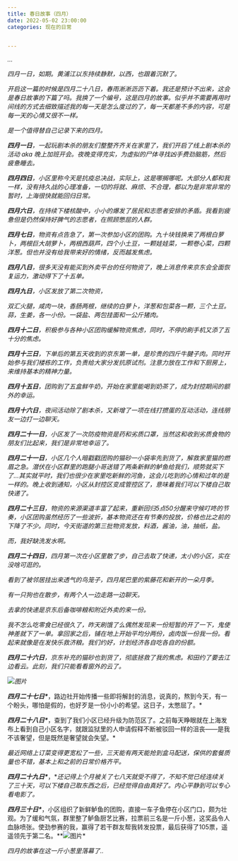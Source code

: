 ```yaml
---
title: 春日故事（四月）
date: 2022-05-02 23:00:00
categories: 现在的日常


---
```


*...*

*四月一日，如期。黄浦江以东持续静默，以西，也跟着沉默了。*

*开启这一篇的时候是四月二十八日，春雨淅淅沥沥下着。我还是预计不出来，这会是春日故事的下篇了吗。我换了一个编号，这是四月的故事。似乎并不需要再用时间线的方式去细致描述我的每一天是怎么度过的了，每一天都差不多的内容，可是每一天的心情又很不一样。*

*是一个值得替自己记录下来的四月。*

***四月一日**，一起玩剧本杀的朋友们整整齐齐关在家里了，我们开启了线上剧本杀的活动 aka 晚上加班开会。夜晚变得充实，为虚拟的尸体寻找凶手费劲脑筋，然后疲惫睡去。*

***四月四日**，小区里称今天是抗疫总决战，实际上，这是哪搁哪呢。大部分人都和我一样，没有持久战的心理准备，一切的将就、麻烦、不合理，都以为是非常非常的暂时，上海很快就能回归日常。*

***四月六日**，在持续下楼核酸中，小小的爆发了居民和志愿者安排的矛盾。我看到疲惫但是仍然保持好脾气的志愿者，在照顾憋屈的人群。*

***四月七日**，物资有点告急了，第一次参加小区的团购。九十块钱换来了两根白萝卜，两根巨大胡萝卜，两根西葫芦，四个小土豆，一颗娃娃菜，一颗卷心菜，四颗洋葱。但也并没有给我带来好的情绪，反而越发焦虑。*

***四月八日**，很多天没有能买到外卖平台的任何物资了，晚上消息传来京东会全面恢复运力，激动得下了十五单。*

***四月九日**，小区发放了第二次物资，*

*双汇火腿，咸肉一块，香肠两根，继续的白萝卜，洋葱和包菜各一颗，三个土豆。蒜，生姜，各一小份。一袋盐、两包挂面和一公斤猪肉。*

***四月十二日**，积极参与各种小区团购缓解物资焦虑，同时，不停的刷手机又添了五十分的焦虑。*

***四月十三日**，下单后的第五天收到的京东第一单，是珍贵的四斤牛腱子肉。同时开始参与我们楼栋的工作，负责给大家分发抗原试剂。注意力放在工作和下厨房上，来维持基本的精神力量。*

***四月十五日**，团购到了五盒鲜牛奶，开始在家里能喝到奶茶了，成为封控期间的额外的幸运。*

***四月十六日**，夜间活动除了剧本杀，又新增了一项在线打掼蛋的互动活动，连线朋友一边打一边聊天。*

***四月二十一日**，小区发了一次防疫物资是药和劣质口罩，当然这和收到劣质食物的朋友们比起来，我们是非常地幸运了。*

***四月二十一日**，小区几个人暗戳戳团购的猫砂一小袋率先到货了，解救家里猫的燃眉之急。潜伏在小区群里的跑腿小哥送错了两条新鲜的鲈鱼给我们，顺势就买下了...其实就平时，我们也很少在家里吃新鲜的河鱼，这会儿吃到的心情和过年的是一样的。晚上收到通知，小区从封控区变成管控区了，意味着我们可以下楼自己取快递了。*

***四月二十三日**，物资的来源渠道丰富了起来，重新回归5点50分醒来守候叮咚的节奏，小区团购虽然经历了一些波折，基本物资还在有节奏的投放，价格也比之前的下降了不少。同时，今天街道的第三批物资发放，料酒，酱油，油，抽纸，盐。*

*而，我好缺洗发水啊。*

***四月二十四日**，四月第一次在小区里散了步，自己去取了快递，太小的小区，实在没啥可逛的。*

*看到了被邻居挂出来透气的鸟笼子，四月尾巴里的紫藤花和新开的一朵月季。*

*有一只狗也在散步，有两个人一边走路一边聊天。*

*去拿的快递是京东后备咖啡粮和附近外卖的来一份。*

*我不怎么吃零食已经很久了，昨天刷饿了么偶然发现来一份短暂的开了一下，鬼使神差就下了一单。拿回家之后，铺在地上开始平均分两份，卤肉饭一份我一份。看起来就像是在发快乐救济粮。我们约好，计划经济各自吃各自的份额。*

***四月二十六日**，京东补充的猫砂也到货了，彻底拯救了我的焦虑。和田约了要去江边看云。此刻，我们只能看看窗外的云了。*

*![图片](https://mmbiz.qpic.cn/mmbiz_png/Q6VDLpjuGuJ18GOmDEAElLpmmxZ7JmyYV7xe6VUGOdadrpTvibmAeCdq2LRcg5Ev3PX1EFrEgicdFI2WWCYATZMw/640?wx_fmt=png&wxfrom=5&wx_lazy=1&wx_co=1)*

***四月二十七日\****，路边社开始传播一些即将解封的消息，说真的，熬到今天，有一个盼头，哪怕是假的，也好歹是一份小小的希望。这日子，太憋屈了。*

***四月二十八日\****，查到了我们小区已经升级为防范区了。之前每天睁眼就在上海发布上看到自己小区名字，就跟监狱里的人申请假释不断被驳回一样的沮丧——是我不该奢望，但是既然是奢望就会失望。*

*最近网络上订菜变得更宽松了一些，三天能有两天能抢到盒马配送，保供的套餐质量也不错，基本上和之前的日常价格齐平。*

***四月二十九日\****，**还记得上个月被关了七八天就受不得了，不知不觉已经连续关了三十天，可以下楼自己取东西之后，已经觉得自由真好了。内心平静到可以专心看电影了。*

***四月三十日\****，小区组织了新鲜鲈鱼的团购，直接一车子鱼停在小区门口，颇为壮观。为了缓和气氛，群里整了鲈鱼厨艺比赛，拉票前三名是一斤小葱，这奖品令人血脉喷张。使劲参赛的我，赢得了若干群友帮我转发投票，最后获得了105票，遥遥领先于第二名。**![图片](https://mmbiz.qpic.cn/mmbiz_png/Q6VDLpjuGuJ18GOmDEAElLpmmxZ7JmyYhbQDlmibJBWAiah5DjPicPocxWAh3rcJQfguDNh1Ikfayl6XKHwuqpV2g/640?wx_fmt=png&wxfrom=5&wx_lazy=1&wx_co=1)*

*四月的故事在这一斤小葱里落幕了..*